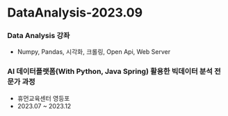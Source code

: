 # DataAnalysis-2023.09

### Data Analysis 강좌
- Numpy, Pandas, 시각화,  크롤링, Open Api, Web Server

### AI 데이터플랫폼(With Python, Java Spring) 활용한 빅데이터 분석 전문가 과정
- 휴먼교육센터 영등포
- 2023.07 ~ 2023.12
